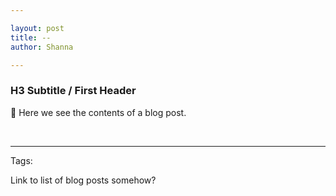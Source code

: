 ```yaml
---

layout: post
title: --
author: Shanna

---
```


### H3 Subtitle / First Header


👋 Here we see the contents of a blog post.



<br>

--- 


Tags: 

Link to list of blog posts somehow?